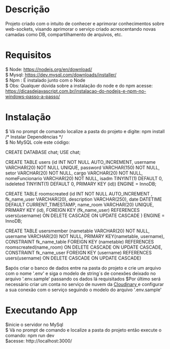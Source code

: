 # Descrição
Projeto criado com o intuito de conhecer e aprimorar 
conhecimentos sobre web-sockets, visando aprimorar o 
serviço criado acrescentando novas camadas como DB, compartilhamento de arquivos, etc.


# Requisitos
$ Node: https://nodejs.org/en/download/ <br />
$ Mysql: https://dev.mysql.com/downloads/installer/ <br />
$ Npm : É instalado junto com o Node <br />
$ Obs: Qualquer dúvida sobre a instalação do node
e do npm acesse: https://dicasdejavascript.com.br/instalacao-do-nodejs-e-npm-no-windows-passo-a-passo/

# Instalação
$ Vá no prompt de comando localize a pasta do projeto e digite: npm install  /* Instalar Dependências */ <br />
$ No MySQL cole este código:

CREATE DATABASE chat;
USE chat;

CREATE TABLE  users (id INT NOT NULL AUTO_INCREMENT, username VARCHAR(20) NOT NULL UNIQUE, password VARCHAR(150) NOT NULL, setor VARCHAR(20) NOT NULL,
cargo VARCHAR(20) NOT NULL, nomeFuncionario VARCHAR(20) NOT NULL, isadm TINYINT(1) DEFAULT 0, isdeleted TINYINT(1) DEFAULT 0,
PRIMARY KEY  (id)) ENGINE = InnoDB;


CREATE TABLE roomscreated 
    (id INT NOT NULL AUTO_INCREMENT , fk_name_user VARCHAR(20),
    description VARCHAR(250), date DATETIME DEFAULT CURRENT_TIMESTAMP, name_room VARCHAR(20) UNIQUE, PRIMARY KEY (id), 
    FOREIGN KEY (fk_name_user) REFERENCES users(username) ON DELETE CASCADE ON UPDATE CASCADE ) ENGINE = InnoDB;

CREATE TABLE usersmember (nametable VARCHAR(20) NOT NULL,
username VARCHAR(20) NOT NULL, PRIMARY KEY(nametable, username), CONSTRAINT fk_name_table FOREIGN KEY (nametable)
REFERENCES roomscreated(name_room)
ON DELETE CASCADE ON UPDATE CASCADE,  
CONSTRAINT fk_name_user FOREIGN KEY (username) REFERENCES users(username)
ON DELETE CASCADE ON UPDATE CASCADE)

$após criar o banco de dados entre na pasta do projeto e crie um arquivo com o nome '.env' e siga 
o modelo de string´s de conexões deixado no arquivo '.env.sample' passando os dados lá requisitados
$Por último será necessário criar um conta no serviço de nuvem da <a href="http://example.com/" target="_blank">Cloudinary </a>
e configurar a sua conexão com o serviço seguindo o modelo do arquivo '.env.sample'

# Executando App
$inicie o servidor no MySql
<br />
$ Vá no prompt de comando e localize a pasta do projeto então execute o comando:  npm run dev
<br /> 
$acesse: http://localhost:3000/
